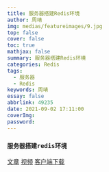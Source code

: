```yaml
---
title: 服务器搭建Redis环境
author: 周靖
img: medias/featureimages/9.jpg
top: false
cover: false
toc: true
mathjax: false
summary: 服务器搭建Redis环境
categories: Redis
tags:
  - 服务器
  - Redis
keywords: 周靖
essay: false
abbrlink: 49235
date: 2021-09-02 17:11:00
coverImg:
password:
---
```


### `服务器搭建redis环境`

[文章](https://www.cnblogs.com/leemamas/articles/13508729.html)
[视频](https://www.bilibili.com/video/BV1SC4y147Hm?from=search&seid=16290108678703009915)
[客户端下载](https://www.onlinedown.net/soft/10011313.html)
